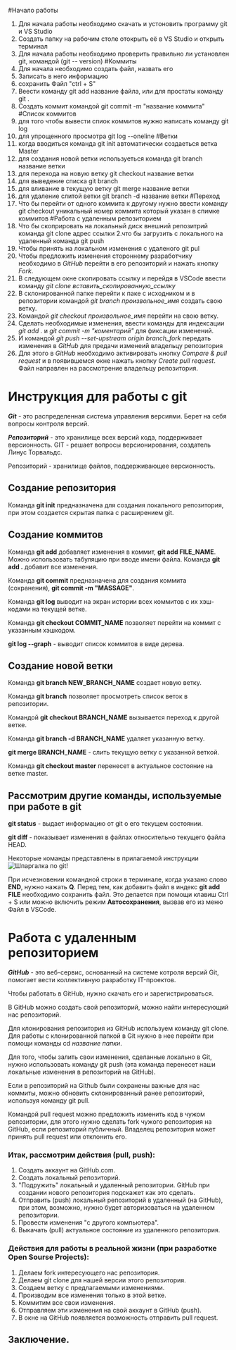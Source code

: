 
#Начало работы
1. Для начала работы необходимо скачать и устоновить программу git и VS Studio
2. Создать папку на рабочим столе отокрыть её в VS Studio и открыть терминал
3. Для начала работы необходимо проверить правильно ли установлен git, командой (git --
version)
#Коммиты
1. Для начала необходимо создать файл, назвать его
2. Записать в него информацию
3. сохранить Файл "ctrl + S"
4. Веести команду git add название файла, или для простаты команду git .
5. Создать коммит командой git commit -m "название коммита"
#Список коммитов
1. для того чтобы вывести спиок коммитов нужно написать команду git log
2. для упрощенного просмотра git log --oneline 
#Ветки
1. когда вводиться команда git init автоматически создаеться ветка Master
2. для создания новой ветки используеться команда git branch название ветки
3. для перехода на новую ветку git checkout название ветки
4. для выведение списка git branch
5. для вливание в текущую ветку git merge название ветки
6. для удаление слитой ветки git branch -d название ветки
#Переход
1. Что бы перейти от одного коммита к другому нужно ввести команду git checkout уникальный номер коммита который указан в спимке коммитов
#Работа с удаленным репозиторием
1. Что бы скоприровать на локальный диск внешний репозитрий команда git clone адрес ссылки
2.что бы загрузить с локального на удаленный команда git push
3. Чтобы принять на локальном изменения с удаленого git pul
4. Чтобы предложить изменения стороннему разработчику 
необходимо в *GitHub* перейти в его репозиторий и 
нажать кнопку *Fork*.
5. В следующем окне скопировать ссылку и перейдя в 
VSCode ввести команду *git clone 
вставить_скопированную_ссылку*
6. В склонированной папке перейти к паке с исходником 
и в репозитории командой *git branch произвольное_имя*
создать свою ветку.
7. Командой *git checkout произвольное_имя* перейти на
свою ветку.
8. Сделать необходимые изменения, ввести команды для 
индексации *git add .* и *git commit -m "коментарий"*
для фиксации изменений.
9. И командой *git push --set-upstream origin 
branch_fork* передать  изменения в *GitHub* для 
предачи изменеий владельцу репозитория
10. Для этого в *GitHub* необходимо активировать 
кнопку *Compare & pull request* и в появившемся окне 
нажать кнопку *Create pull request*. Файл направлен на
рассмотрение владельцу репозитория.

# Инструкция для работы с git

***Git*** - это распределенная система управления версиями. Берет на себя вопросы контроля версий. 

***Репозиторий*** - это хранилище всех версий кода, поддерживает версионность.
GIT - решает вопросы версионирования, создатель Линус Торвальдс. 

Репозиторий - хранилище файлов, поддерживающее версионность.


## Создание репозитория
Команда **git init** предназначена для создания локального репозитория, при этом создается скрытая папка с расширением git.

## Создание коммитов
Команда **git add** добавляет изменения в коммит, **git add FILE_NAME**. Можно использовать табуляцию при вводе имени файла. Команда **git add .** добавит все изменения.

Команда **git commit** предназначена для создания коммита (сохранения), **git commit -m "MASSAGE"**.

Команда **git log** выводит на экран истории всех коммитов с их хэш-кодами на текущей ветке.

Команда **git checkout COMMIT_NAME** позволяет перейти на коммит с указанным хэшкодом.

**git log --graph** - выводит список коммитов в виде дерева.

## Создание новой ветки
Команда **git branch NEW_BRANCH_NAME** создает новую ветку.

Команда **git branch** позволяет просмотреть список веток в репозитории.

Командой **git checkout BRANCH_NAME** вызывается переход к другой ветке.

Команда **git branch -d BRANCH_NAME** удаляет указанную ветку.

**git merge BRANCH_NAME** - слить текущую ветку с указанной веткой.

Команда **git checkout master** перенесет в актуальное состояние на ветке master.

## Рассмотрим другие команды, используемые при работе в git

**git status** - выдает информацию от git о его текущем состоянии.

**git diff** - показывает изменения в файлах относительно текущего файла HEAD.

Некоторые команды представлены в прилагаемой инструкции ![Шпаргалка по git!](instr1.jpg)

При исчезновении командной строки в терминале, когда указано слово **END**, нужно нажать **Q**.
Перед тем, как добавить файл в индекс **git add FILE** необходимо сохранить файл. Это делается при помощи клавиш Ctrl + S или можно включить режим **Автосохранения**, вызвав его из меню Файл в VSCode.


# Работа с удаленным репозиторием

***GitHub*** - это веб-сервис, основанный на системе котроля версий Git, помогает вести коллективную разработку IT-проектов.

Чтобы работать в GitHub, нужно скачать его и зарегистрироваться.

В GitHub можно создать свой репозиторий, можно найти интересующий нас репозиторий. 

Для клонирования репозитория из GitHub используем команду git clone. Для работы с клонированной папкой в Git нужно в нее перейти при помощи команды cd *название папки*.

Для того, чтобы залить свои изменения, сделанные локально в Git, нужно использовать команду git push (эта команда перенесет наши локальные изменения в репозиторий на GitHub).

Если в репозиторий на Github были сохранены важные для нас коммиты, можно обновить склонированный ранее репозиторий, используя команду git pull.

Командой pull request можно предложить изменить код в чужом репозитории, для этого нужно сделать fork чужого репозитория на GitHub, если репозиторий публичный. Владелец репозитория может принять pull request или отклонить его.

### Итак, рассмотрим действия (pull, push):

1. Создать аккаунт на GitHub.com.
2. Создать локальный репозиторий.
3. "Подружить" локальный и удаленный репозитории. GitHub при создании нового репозитория подскажет как это сделать.
4. Отправить (push) локальный репозиторий в удаленный (на GitHub), при этом, возможно, нужно будет авторизоваться на удаленном репозитории.
5. Провести изменения "с другого компьютера".
6. Выкачать (pull) актуальное состояние из удаленного репозитория.

### Действия для работы в реальной жизни (при разработке Open Sourse Projects):

1. Делаем fork интересующего нас репозитория.
2. Делаем git clone для нашей версии этого репозитория.
3. Создаем ветку с предлагаемыми изменениями.
4. Производим все изменения только в этой ветке.
5. Коммитим все свои изменения.
5. Отправляем эти изменения на свой аккаунт в GitHub (push).
6. В окне на GitHub появляется возможность отправить pull request.

## Заключение.